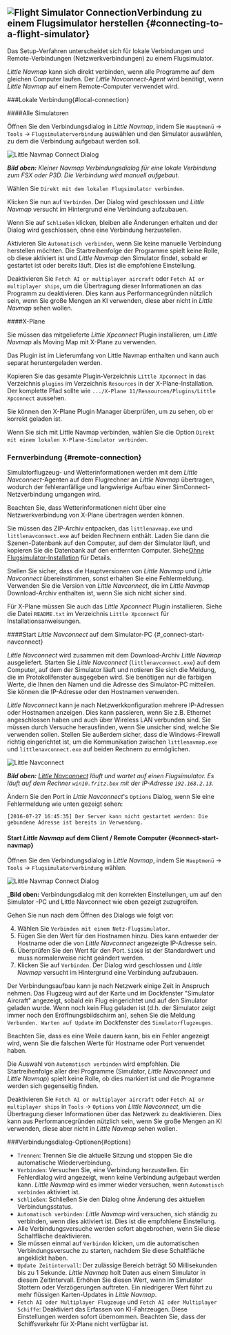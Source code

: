 ## ![Flight Simulator Connection](../images/icons/network.png "Flight Simulator Connection")Verbindung zu einem Flugsimulator herstellen {#connecting-to-a-flight-simulator}

Das Setup-Verfahren unterscheidet sich für lokale Verbindungen und Remote-Verbindungen (Netzwerkverbindungen) zu einem Flugsimulator.

_Little Navmap_ kann sich direkt verbinden, wenn alle Programme auf dem gleichen Computer laufen. Der _Little Navconnect-Agent_ wird benötigt, wenn _Little Navmap_ auf einem Remote-Computer verwendet wird.

###Lokale Verbindung{#local-connection}

####Alle Simulatoren

Öffnen Sie den Verbindungsdialog in _Little Navmap_, indem Sie `Hauptmenü` -&gt; `Tools` -&gt; `Flugsimulatorverbindung` auswählen und den Simulator auswählen, zu dem die Verbindung aufgebaut werden soll.

![Little Navmap Connect Dialog](../images/connectlocal.jpg "Little Navmap Connect Dialog")

_**Bild oben:** Kleiner Navmap Verbindungsdialog für eine lokale Verbindung zum FSX oder P3D. Die Verbindung wird manuell aufgebaut._

Wählen Sie `Direkt mit dem lokalen Flugsimulator verbinden`.

Klicken Sie nun auf `Verbinden`. Der Dialog wird geschlossen und _Little Navmap_ versucht im Hintergrund eine Verbindung aufzubauen.

Wenn Sie auf `Schließen` klicken, bleiben alle Änderungen erhalten und der Dialog wird geschlossen, ohne eine Verbindung herzustellen.

Aktivieren Sie `Automatisch verbinden`, wenn Sie keine manuelle Verbindung herstellen möchten. Die Startreihenfolge der Programme spielt keine Rolle, ob diese aktiviert ist und _Little Navmap_ den Simulator findet, sobald er gestartet ist oder bereits läuft. Dies ist die empfohlene Einstellung.

Deaktivieren Sie `Fetch AI or multiplayer aircraft` oder `Fetch AI or multiplayer ships`, um die Übertragung dieser Informationen an das Programm zu deaktivieren. Dies kann aus Performancegründen nützlich sein, wenn Sie große Mengen an KI verwenden, diese aber nicht in _Little Navmap_ sehen wollen.

####X-Plane

Sie müssen das mitgelieferte *Little Xpconnect* Plugin installieren, um *Little Navmap* als Moving Map mit X-Plane zu verwenden.

Das Plugin ist im Lieferumfang von Little Navmap enthalten und kann auch separat heruntergeladen werden.

Kopieren Sie das gesamte Plugin-Verzeichnis `Little Xpconnect` in das Verzeichnis `plugins` im Verzeichnis `Resources` in der X-Plane-Installation. Der komplette Pfad sollte wie `.../X-Plane 11/Ressourcen/Plugins/Little Xpconnect` aussehen.

Sie können den X-Plane Plugin Manager überprüfen, um zu sehen, ob er korrekt geladen ist.

Wenn Sie sich mit Little Navmap verbinden, wählen Sie die Option `Direkt mit einem lokalen X-Plane-Simulator verbinden`.

### Fernverbindung {#remote-connection}

Simulatorflugzeug- und Wetterinformationen werden mit dem _Little Navconnect_-Agenten auf dem Flugrechner an _Little Navmap_ übertragen, wodurch der fehleranfällige und langwierige Aufbau einer SimConnect-Netzverbindung umgangen wird.

Beachten Sie, dass Wetterinformationen nicht über eine Netzwerkverbindung von X-Plane übertragen werden können.

Sie müssen das ZIP-Archiv entpacken, das `littlenavmap.exe` und `littlenavconnect.exe` auf beiden Rechnern enthält. Laden Sie dann die Szenen-Datenbank auf den Computer, auf dem der Simulator läuft, und kopieren Sie die Datenbank auf den entfernten Computer. Siehe[Ohne Flugsimulator-Installation](RUNNOSIM.md) für Details.

Stellen Sie sicher, dass die Hauptversionen von _Little Navmap_ und _Little Navconnect_ übereinstimmen, sonst erhalten Sie eine Fehlermeldung. Verwenden Sie die Version von _Little Navconnect_, die im _Little Navmap_ Download-Archiv enthalten ist, wenn Sie sich nicht sicher sind.

Für X-Plane müssen Sie auch das *Little Xpconnect* Plugin installieren. Siehe die Datei `README.txt` im Verzeichnis `Little Xpconnect` für Installationsanweisungen.

####Start _Little Navconnect_ auf dem Simulator-PC {#_connect-start-navconnect}

_Little Navconnect_ wird zusammen mit dem Download-Archiv _Little Navmap_ ausgeliefert. Starten Sie _Little Navconnect_ \(`littlenavconnect.exe`\) auf dem Computer, auf dem der Simulator läuft und notieren Sie sich die Meldung, die im Protokollfenster ausgegeben wird. Sie benötigen nur die farbigen Werte, die Ihnen den Namen und die Adresse des Simulator-PC mitteilen. Sie können die IP-Adresse oder den Hostnamen verwenden.

_Little Navconnect_ kann je nach Netzwerkkonfiguration mehrere IP-Adressen oder Hostnamen anzeigen. Dies kann passieren, wenn Sie z.B. Ethernet angeschlossen haben und auch über Wireless LAN verbunden sind. Sie müssen durch Versuche herausfinden, wenn Sie unsicher sind, welche Sie verwenden sollen. Stellen Sie außerdem sicher, dass die Windows-Firewall richtig eingerichtet ist, um die Kommunikation zwischen `littlenavmap.exe` und `littlenavconnect.exe` auf beiden Rechnern zu ermöglichen.

![Little Navconnect](../images/littlenavconnect.jpg "Little Navconnect")

_**Bild oben:** _[_Little Navconnect_](https://albar965.github.io/littlenavconnect.html)_ läuft und wartet auf einen Flugsimulator. Es läuft auf dem Rechner _`win10.fritz.box`_ mit der IP-Adresse _`192.168.2.13`_._

Ändern Sie den Port in _Little Navconnect_'s `Options` Dialog, wenn Sie eine Fehlermeldung wie unten gezeigt sehen:

`[2016-07-27 16:45:35] Der Server kann nicht gestartet werden: Die gebundene Adresse ist bereits in Verwendung.`

#### Start _Little Navmap_ auf dem Client / Remote Computer {#connect-start-navmap}

Öffnen Sie den Verbindungsdialog in _Little Navmap_, indem Sie `Hauptmenü` -&gt; `Tools` -&gt; `Flugsimulatorverbindung` wählen.

![Little Navmap Connect Dialog](../images/connect.jpg "Little Navmap Connect Dialog")

_**Bild oben:** Verbindungsdialog  mit den korrekten Einstellungen, um auf den Simulator -PC und Little Navconnect wie oben gezeigt zuzugreifen.

Gehen Sie nun nach dem Öffnen des Dialogs wie folgt vor:

4. Wählen Sie `Verbinden mit einem Netz-Flugsimulator`.
5. Fügen Sie den Wert für den Hostnamen hinzu. Dies kann entweder der Hostname oder die von _Little Navconnect_ angezeigte IP-Adresse sein.
6. Überprüfen Sie den Wert für den Port. `51968` ist der Standardwert und muss normalerweise nicht geändert werden.
7. Klicken Sie auf `Verbinden`. Der Dialog wird geschlossen und _Little Navmap_ versucht im Hintergrund eine Verbindung aufzubauen.

Der Verbindungsaufbau kann je nach Netzwerk einige Zeit in Anspruch nehmen. Das Flugzeug wird auf der Karte und im Dockfenster "Simulator Aircraft" angezeigt, sobald ein Flug eingerichtet und auf den Simulator geladen wurde. Wenn noch kein Flug geladen ist \(d.h. der Simulator zeigt immer noch den Eröffnungsbildschirm an\), sehen Sie die Meldung `Verbunden. Warten auf Update` im Dockfenster des `Simulatorflugzeuges`.

Beachten Sie, dass es eine Weile dauern kann, bis ein Fehler angezeigt wird, wenn Sie die falschen Werte für Hostname oder Port verwendet haben.

Die Auswahl von `Automatisch verbinden` wird empfohlen. Die Startreihenfolge aller drei Programme \(Simulator, _Little Navconnect_ und _Little Navmap_\) spielt keine Rolle, ob dies markiert ist und die Programme werden sich gegenseitig finden.

Deaktivieren Sie `Fetch AI or multiplayer aircraft` oder `Fetch AI or multiplayer ships` in `Tools` -&gt; `Options` von _Little Navconnect_, um die Übertragung dieser Informationen über das Netzwerk zu deaktivieren. Dies kann aus Performancegründen nützlich sein, wenn Sie große Mengen an KI verwenden, diese aber nicht in _Little Navmap_ sehen wollen.

###Verbindungsdialog-Optionen{#options}

* `Trennen`: Trennen Sie die aktuelle Sitzung und stoppen Sie die automatische Wiederverbindung.
* `Verbinden`: Versuchen Sie, eine Verbindung herzustellen. Ein Fehlerdialog wird angezeigt, wenn keine Verbindung aufgebaut werden kann. _Little Navmap_ wird es immer wieder versuchen, wenn `Automatisch verbinden` aktiviert ist.
* `Schließen`: Schließen Sie den Dialog ohne Änderung des aktuellen Verbindungsstatus.
* `Automatisch verbinden`: _Little Navmap_ wird versuchen, sich ständig zu verbinden, wenn dies aktiviert ist. Dies ist die empfohlene Einstellung.
* Alle Verbindungsversuche werden sofort abgebrochen, wenn Sie diese Schaltfläche deaktivieren.
 * Sie müssen einmal auf `Verbinden` klicken, um die automatischen Verbindungsversuche zu starten, nachdem Sie diese Schaltfläche angeklickt haben.
* `Update Zeitintervall`: Der zulässige Bereich beträgt 50 Millisekunden bis zu 1 Sekunde. _Little Navmap_ holt Daten aus einem Simulator in diesem Zeitintervall. Erhöhen Sie diesen Wert, wenn im Simulator Stottern oder Verzögerungen auftreten. Ein niedrigerer Wert führt zu mehr flüssigen Karten-Updates in _Little Navmap_.
* `Fetch AI oder Multiplayer Flugzeuge` und `Fetch AI oder Multiplayer Schiffe`: Deaktiviert das Erfassen von KI-Fahrzeugen. Diese Einstellungen werden sofort übernommen. Beachten Sie, dass der Schiffsverkehr für X-Plane nicht verfügbar ist.

